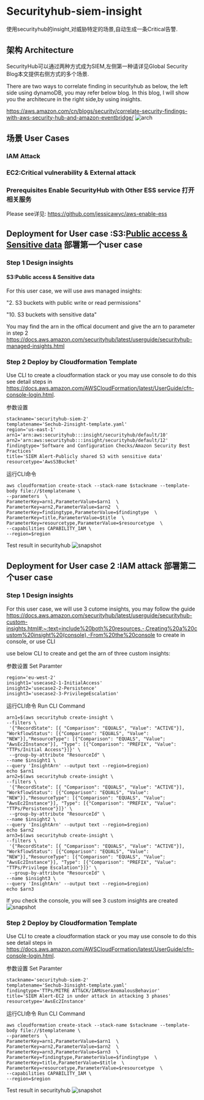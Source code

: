 # Securityhub-siem-insight
使用securityhub的insight,对威胁特定的场景,自动生成一条Critical告警.
## 架构 Architecture
SecurityHub可以通过两种方式成为SIEM,左侧第一种请详见Global Security Blog本文提供右侧方式的多个场景.

There are two ways to correlate finding in securityhub as below, the left side using dynamoDB, you may refer below blog. In this blog, I will show you the architecure in the right side,by using insights.

https://aws.amazon.com/cn/blogs/security/correlate-security-findings-with-aws-security-hub-and-amazon-eventbridge/
![arch](/SIEM-2-Architecture.png)

## 场景 User Cases
### IAM Attack
### EC2:Critical vulnerability & External attack
### Prerequisites Enable SecurityHub with Other ESS service 打开相关服务
Please see详见: https://github.com/jessicawyc/aws-enable-ess

## Deployment for User case :S3:[Public access & Sensitive data](/s3/Readme.md) 部署第一个user case


### Step 1 Design insights
#### S3:Public access & Sensitive data
For this user case, we  will use aws managed insights:

  "2. S3 buckets with public write or read permissions"

  "10. S3 buckets with sensitive data"

You may find the arn in the offical document and give the arn to parameter in step 2
https://docs.aws.amazon.com/securityhub/latest/userguide/securityhub-managed-insights.html



### Step 2 Deploy by Cloudformation Template
Use CLI to create a cloudformation stack or you may use console to do this see detail steps in https://docs.aws.amazon.com/AWSCloudFormation/latest/UserGuide/cfn-console-login.html.

参数设置
```
stackname='securityhub-siem-2'
templatename='Sechub-2insight-template.yaml'
region='us-east-1'
arn1='arn:aws:securityhub:::insight/securityhub/default/10'
arn2='arn:aws:securityhub:::insight/securityhub/default/12'
findingtype='Software and Configuration Checks/Amazon Security Best Practices'
title='SIEM Alert-Publicly shared S3 with sensitive data'
resourcetype='AwsS3Bucket'
```
运行CLI命令

```
aws cloudformation create-stack --stack-name $stackname --template-body file://$templatename \
--parameters  \
ParameterKey=arn1,ParameterValue=$arn1  \
ParameterKey=arn2,ParameterValue=$arn2  \
ParameterKey=findingtype,ParameterValue=$findingtype  \
ParameterKey=title,ParameterValue=$title  \
ParameterKey=resourcetype,ParameterValue=$resourcetype  \
--capabilities CAPABILITY_IAM \
--region=$region
```
Test result in securityhub
![snapshot](s3/SIEM-Alert.png)

## Deployment for User case 2 :IAM attack 部署第二个user case

### Step 1 Design insights

For this user case, we  will use 3 cutome insights, you may follow the guide https://docs.aws.amazon.com/securityhub/latest/userguide/securityhub-custom-insights.html#:~:text=include%20both%20resources.-,Creating%20a%20custom%20insight%20(console),-From%20the%20console to create in console,
or use CLI

use below CLI to create and get the arn of three custom insights:

参数设置 Set Paramter
```
region='eu-west-2'
insight1='usecase2-1-InitialAccess'
insight2='usecase2-2-Persistence'
insight3='usecase2-3-PrivilegeEscalation'
```
运行CLI命令 Run CLI Command

```
arn1=$(aws securityhub create-insight \
--filters \
 '{"RecordState": [{ "Comparison": "EQUALS", "Value": "ACTIVE"}], "WorkflowStatus": [{"Comparison": "EQUALS", "Value": "NEW"}],"ResourceType": [{"Comparison": "EQUALS", "Value": "AwsEc2Instance"}], "Type": [{"Comparison": "PREFIX", "Value": "TTPs/Initial Access"}]}' \
 --group-by-attribute "ResourceId" \
--name $insight1 \
--query 'InsightArn' --output text --region=$region)
echo $arn1
arn2=$(aws securityhub create-insight \
--filters \
 '{"RecordState": [{ "Comparison": "EQUALS", "Value": "ACTIVE"}], "WorkflowStatus": [{"Comparison": "EQUALS", "Value": "NEW"}],"ResourceType": [{"Comparison": "EQUALS", "Value": "AwsEc2Instance"}], "Type": [{"Comparison": "PREFIX", "Value": "TTPs/Persistence"}]}' \
 --group-by-attribute "ResourceId" \
--name $insight2 \
--query 'InsightArn' --output text --region=$region)
echo $arn2
arn3=$(aws securityhub create-insight \
--filters \
 '{"RecordState": [{ "Comparison": "EQUALS", "Value": "ACTIVE"}], "WorkflowStatus": [{"Comparison": "EQUALS", "Value": "NEW"}],"ResourceType": [{"Comparison": "EQUALS", "Value": "AwsEc2Instance"}], "Type": [{"Comparison": "PREFIX", "Value": "TTPs/Privilege Escalation"}]}' \
 --group-by-attribute "ResourceId" \
--name $insight3 \
--query 'InsightArn' --output text --region=$region)
echo $arn3
```
If you check the console, you will see 3 custom insights are created 
![snapshot](IAM/custom-insights.png)

### Step 2 Deploy by Cloudformation Template
Use CLI to create a cloudformation stack or you may use console to do this see detail steps in https://docs.aws.amazon.com/AWSCloudFormation/latest/UserGuide/cfn-console-login.html.

参数设置 Set Paramter
```
stackname='securityhub-siem-2'
templatename='Sechub-3insight-template.yaml'
findingtype='TTPs/MITRE ATT&CK/IAMUserAnomalousBehavior'
title='SIEM Alert-EC2 in under attack in attacking 3 phases'
resourcetype='AwsEc2Instance'

```
运行CLI命令 Run CLI Command

```
aws cloudformation create-stack --stack-name $stackname --template-body file://$templatename \
--parameters  \
ParameterKey=arn1,ParameterValue=$arn1  \
ParameterKey=arn2,ParameterValue=$arn2  \
ParameterKey=arn3,ParameterValue=$arn3  \
ParameterKey=findingtype,ParameterValue=$findingtype  \
ParameterKey=title,ParameterValue=$title  \
ParameterKey=resourcetype,ParameterValue=$resourcetype  \
--capabilities CAPABILITY_IAM \
--region=$region
```
Test result in securityhub
![snapshot](IAM/custom-insights.png)
